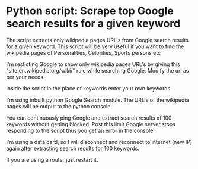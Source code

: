 Python script: Scrape top Google search results for a given keyword
======
The script extracts only wikipedia pages URL's from Google search results for a given keyword. This script will be very useful if 
you want to find the wikipedia pages of Personalities, Celbrities, Sports persons etc

I'm resticting Google to show only wikipedia pages URL's by giving this "site:en.wikipedia.org/wiki/" rule while 
searching Google. Modify the url as per your needs.

Inside the script in the place of keywords enter your own keywords.

I'm using inbuilt python Google Search module. The URL's of the wikipedia pages will be output to the python console

You can continuously ping Google and extract search results of 100 keywords without getting blocked. Post this limit
Google server stops responding to the script thus you get an error in the console.

I'm using a data card, so I will disconnect and reconnect to internet (new IP) again after extracting search results for 100 keywords.

If you are using a router just restart it.
